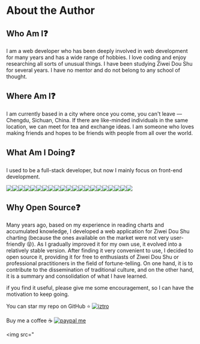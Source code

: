 # About the Author


## Who Am I❓

I am a web developer who has been deeply involved in web development for many years and has a wide range of hobbies. I love coding and enjoy researching all sorts of unusual things. I have been studying Ziwei Dou Shu for several years. I have no mentor and do not belong to any school of thought.


## Where Am I❓

I am currently based in a city where once you come, you can't leave — Chengdu, Sichuan, China. If there are like-minded individuals in the same location, we can meet for tea and exchange ideas. I am someone who loves making friends and hopes to be friends with people from all over the world.


## What Am I Doing❓

I used to be a full-stack developer, but now I mainly focus on front-end development.

![](https://raw.githubusercontent.com/github/explore/80688e429a7d4ef2fca1e82350fe8e3517d3494d/topics/javascript/javascript.png)![](https://raw.githubusercontent.com/github/explore/80688e429a7d4ef2fca1e82350fe8e3517d3494d/topics/typescript/typescript.png)![](https://raw.githubusercontent.com/github/explore/80688e429a7d4ef2fca1e82350fe8e3517d3494d/topics/nodejs/nodejs.png)![](https://raw.githubusercontent.com/github/explore/80688e429a7d4ef2fca1e82350fe8e3517d3494d/topics/react/react.png)![](https://raw.githubusercontent.com/github/explore/bbd48b997e8d0bef63f676eca4da5e1f76487b56/topics/visual-studio-code/visual-studio-code.png)![](https://raw.githubusercontent.com/github/explore/002d791bc68a86506b1bb7a3332bb6ba8e1d1891/topics/chrome/chrome.png)![](https://raw.githubusercontent.com/github/explore/80688e429a7d4ef2fca1e82350fe8e3517d3494d/topics/css/css.png)![](https://raw.githubusercontent.com/github/explore/80688e429a7d4ef2fca1e82350fe8e3517d3494d/topics/eslint/eslint.png)![](https://raw.githubusercontent.com/github/explore/80688e429a7d4ef2fca1e82350fe8e3517d3494d/topics/git/git.png)![](https://raw.githubusercontent.com/github/explore/80688e429a7d4ef2fca1e82350fe8e3517d3494d/topics/html/html.png)![](https://raw.githubusercontent.com/github/explore/80688e429a7d4ef2fca1e82350fe8e3517d3494d/topics/markdown/markdown.png)![](https://raw.githubusercontent.com/github/explore/80688e429a7d4ef2fca1e82350fe8e3517d3494d/topics/mysql/mysql.png)![](https://raw.githubusercontent.com/github/explore/80688e429a7d4ef2fca1e82350fe8e3517d3494d/topics/npm/npm.png)![](https://raw.githubusercontent.com/github/explore/80688e429a7d4ef2fca1e82350fe8e3517d3494d/topics/sass/sass.png)![](https://raw.githubusercontent.com/github/explore/80688e429a7d4ef2fca1e82350fe8e3517d3494d/topics/storybook/storybook.png)![](https://raw.githubusercontent.com/github/explore/28b02bbc9ad9f7a503c43775aebeb515dc2da5fc/topics/nextjs/nextjs.png)![](https://raw.githubusercontent.com/github/explore/8be26d91eb231fec0b8856359979ac09f27173fd/topics/ajax/ajax.png)![](https://raw.githubusercontent.com/github/explore/8be26d91eb231fec0b8856359979ac09f27173fd/topics/bootstrap/bootstrap.png)![](https://raw.githubusercontent.com/github/explore/8be26d91eb231fec0b8856359979ac09f27173fd/topics/express/express.png)![](https://raw.githubusercontent.com/github/explore/8be26d91eb231fec0b8856359979ac09f27173fd/topics/jquery/jquery.png)![](https://raw.githubusercontent.com/github/explore/8be26d91eb231fec0b8856359979ac09f27173fd/topics/json/json.png)
## Why Open Source❓

Many years ago, based on my experience in reading charts and accumulated knowledge, I developed a web application for Ziwei Dou Shu charting (because the ones available on the market were not very user-friendly 😝). As I gradually improved it for my own use, it evolved into a relatively stable version. After finding it very convenient to use, I decided to open source it, providing it for free to enthusiasts of Ziwei Dou Shu or professional practitioners in the field of fortune-telling. On one hand, it is to contribute to the dissemination of traditional culture, and on the other hand, it is a summary and consolidation of what I have learned.

if you find it useful, please give me some encouragement, so I can have the motivation to keep going.

You can star my repo on GitHub ⭐️ [![iztro](https://img.shields.io/github/stars/sylarlong/iztro.svg?style=social&label=Star)](https://github.com/SylarLong/iztro)

Buy me a coffee ☕️ [![paypal me](https://img.shields.io/badge/Paypal_Me-8A2BE2?logo=paypal&link=https%3A%2F%2Fwww.paypal.com%2Fsylarlong)](https://PayPal.Me/sylarlong)

<img src="
